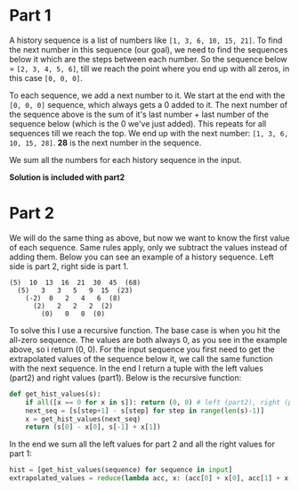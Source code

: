 # Part 1

A history sequence is a list of numbers like `[1, 3, 6, 10, 15, 21]`. To find the next number in this sequence (our goal), we need to find the sequences below it which are the steps between each number. So the sequence below = `[2, 3, 4, 5, 6]`, till we reach the point where you end up with all zeros, in this case `[0, 0, 0]`.

To each sequence, we add a next number to it. We start at the end with the `[0, 0, 0]` sequence, which always gets a 0 added to it. The next number of the sequence above is the sum of it's last number + last number of the sequence below (which is the 0 we've just added). This repeats for all sequences till we reach the top. We end up with the next number: `[1, 3, 6, 10, 15, 28]`. **28** is the next number in the sequence.

We sum all the numbers for each history sequence in the input.

**Solution is included with part2**

# Part 2

We will do the same thing as above, but now we want to know the first value of each sequence. Same rules apply, only we subtract the values instead of adding them. Below you can see an example of a history sequence. Left side is part 2, right side is part 1.

```
(5)  10  13  16  21  30  45  (68)
  (5)   3   3   5   9  15  (23)
    (-2)  0   2   4   6  (8)
      (2)   2   2   2  (2)
        (0)   0   0  (0)
```

To solve this I use a recursive function. The base case is when you hit the all-zero sequence. The values are both always 0, as you see in the example above, so i return (0, 0). For the input sequence you first need to get the extrapolated values of the sequence below it, we call the same function with the next sequence. In the end I return a tuple with the left values (part2) and right values (part1). Below is the recursive function:

```python
def get_hist_values(s):
    if all([x == 0 for x in s]): return (0, 0) # left (part2), right (part1)
    next_seq = [s[step+1] - s[step] for step in range(len(s)-1)]
    x = get_hist_values(next_seq)
    return (s[0] - x[0], s[-1] + x[1])
```

In the end we sum all the left values for part 2 and all the right values for part 1:

```python
hist = [get_hist_values(sequence) for sequence in input]
extrapolated_values = reduce(lambda acc, x: (acc[0] + x[0], acc[1] + x[1]), hist)
```
